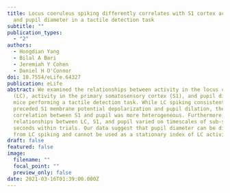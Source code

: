 ```yaml
---
title: Locus coeruleus spiking differently correlates with S1 cortex activity
  and pupil diameter in a tactile detection task
subtitle: ""
publication_types:
  - "2"
authors: 
  - Hongdian Yang
  - Bilal A Bari
  - Jeremiah Y Cohen
  - Daniel H O'Connor
doi: 10.7554/eLife.64327
publication: eLife
abstract: We examined the relationships between activity in the locus coeruleus
  (LC), activity in the primary somatosensory cortex (S1), and pupil diameter in
  mice performing a tactile detection task. While LC spiking consistently
  preceded S1 membrane potential depolarization and pupil dilation, the
  correlation between S1 and pupil was more heterogeneous. Furthermore, the
  relationships between LC, S1, and pupil varied on timescales of sub-seconds to
  seconds within trials. Our data suggest that pupil diameter can be dissociated
  from LC spiking and cannot be used as a stationary index of LC activity.
draft: false
featured: false
image:
  filename: ""
  focal_point: ""
  preview_only: false
date: 2021-03-16T01:39:00.000Z
---
```

